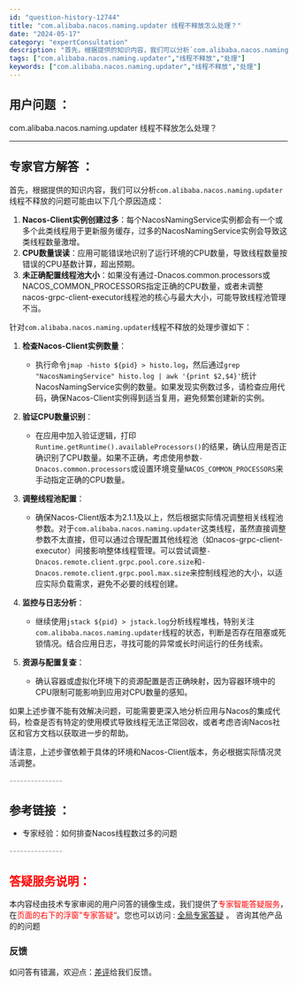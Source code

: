 ```yaml
---
id: "question-history-12744"
title: "com.alibaba.nacos.naming.updater 线程不释放怎么处理？"
date: "2024-05-17"
category: "expertConsultation"
description: "首先，根据提供的知识内容，我们可以分析`com.alibaba.nacos.naming.updater`线程不释放的问题可能由以下几个原因造成：1. **Nacos-Client实例创建过多**：每个NacosNamingService实例都会有一个或多个此类线程用于更新服务缓存，过多的Nacos"
tags: ["com.alibaba.nacos.naming.updater","线程不释放","处理"]
keywords: ["com.alibaba.nacos.naming.updater","线程不释放","处理"]
---
```


## 用户问题 ： 
 com.alibaba.nacos.naming.updater 线程不释放怎么处理？  

---------------
## 专家官方解答 ：

首先，根据提供的知识内容，我们可以分析`com.alibaba.nacos.naming.updater`线程不释放的问题可能由以下几个原因造成：

1. **Nacos-Client实例创建过多**：每个NacosNamingService实例都会有一个或多个此类线程用于更新服务缓存，过多的NacosNamingService实例会导致这类线程数量激增。
2. **CPU数量误读**：应用可能错误地识别了运行环境的CPU数量，导致线程数量按错误的CPU基数计算，超出预期。
3. **未正确配置线程池大小**：如果没有通过-Dnacos.common.processors或NACOS_COMMON_PROCESSORS指定正确的CPU数量，或者未调整nacos-grpc-client-executor线程池的核心与最大大小，可能导致线程池管理不当。

针对`com.alibaba.nacos.naming.updater`线程不释放的处理步骤如下：

1. **检查Nacos-Client实例数量**：
   - 执行命令`jmap -histo ${pid} > histo.log`，然后通过`grep "NacosNamingService" histo.log | awk '{print $2,$4}'`统计NacosNamingService实例的数量。如果发现实例数过多，请检查应用代码，确保Nacos-Client实例得到适当复用，避免频繁创建新的实例。

2. **验证CPU数量识别**：
   - 在应用中加入验证逻辑，打印`Runtime.getRuntime().availableProcessors()`的结果，确认应用是否正确识别了CPU数量。如果不正确，考虑使用参数`-Dnacos.common.processors`或设置环境变量`NACOS_COMMON_PROCESSORS`来手动指定正确的CPU数量。

3. **调整线程池配置**：
   - 确保Nacos-Client版本为2.1.1及以上，然后根据实际情况调整相关线程池参数。对于`com.alibaba.nacos.naming.updater`这类线程，虽然直接调整参数不太直接，但可以通过合理配置其他线程池（如nacos-grpc-client-executor）间接影响整体线程管理。可以尝试调整`-Dnacos.remote.client.grpc.pool.core.size`和`-Dnacos.remote.client.grpc.pool.max.size`来控制线程池的大小，以适应实际负载需求，避免不必要的线程创建。

4. **监控与日志分析**：
   - 继续使用`jstack ${pid} > jstack.log`分析线程堆栈，特别关注`com.alibaba.nacos.naming.updater`线程的状态，判断是否存在阻塞或死锁情况。结合应用日志，寻找可能的异常或长时间运行的任务线索。

5. **资源与配置复查**：
   - 确认容器或虚拟化环境下的资源配置是否正确映射，因为容器环境中的CPU限制可能影响到应用对CPU数量的感知。

如果上述步骤不能有效解决问题，可能需要更深入地分析应用与Nacos的集成代码，检查是否有特定的使用模式导致线程无法正常回收，或者考虑咨询Nacos社区和官方文档以获取进一步的帮助。

请注意，上述步骤依赖于具体的环境和Nacos-Client版本，务必根据实际情况灵活调整。


<font color="#949494">---------------</font> 


## 参考链接 ：

* 专家经验：如何排查Nacos线程数过多的问题 


 <font color="#949494">---------------</font> 
 


## <font color="#FF0000">答疑服务说明：</font> 

本内容经由技术专家审阅的用户问答的镜像生成，我们提供了<font color="#FF0000">专家智能答疑服务</font>，在<font color="#FF0000">页面的右下的浮窗”专家答疑“</font>。您也可以访问 : [全局专家答疑](https://answer.opensource.alibaba.com/docs/intro) 。 咨询其他产品的的问题

### 反馈
如问答有错漏，欢迎点：[差评](https://ai.nacos.io/user/feedbackByEnhancerGradePOJOID?enhancerGradePOJOId=13871)给我们反馈。
